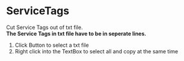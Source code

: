 # ServiceTags

Cut Service Tags out of txt file.  
**The Service Tags in txt file have to be in seperate lines.**  

1. Click Button to select a txt file  
2. Right click into the TextBox to select all and copy at the same time  
